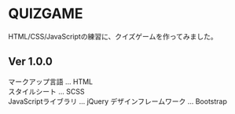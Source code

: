 # QUIZGAME
HTML/CSS/JavaScriptの練習に、クイズゲームを作ってみました。  
## Ver 1.0.0
マークアップ言語 ... HTML  
スタイルシート ... SCSS  
JavaScriptライブラリ ... jQuery
デザインフレームワーク ... Bootstrap
